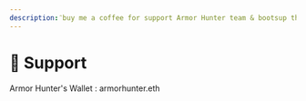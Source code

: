 ```yaml
---
description: ิbuy me a coffee for support Armor Hunter team & bootsup this project >>
---
```


# 🤝 Support

Armor Hunter's Wallet : armorhunter.eth
